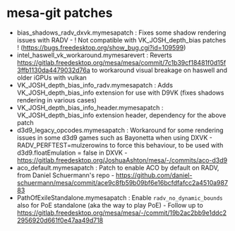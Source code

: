 # mesa-git patches

- bias_shadows_radv_dxvk.mymesapatch : Fixes some shadow rendering issues with RADV - ! Not compatible with VK_JOSH_depth_bias patches ! (https://bugs.freedesktop.org/show_bug.cgi?id=109599)
- intel_haswell_vk_workaround.mymesarevert : Reverts https://gitlab.freedesktop.org/mesa/mesa/commit/7c1b39cf18481f0d15f3ffb1130da4479032d76a to workaround visual breakage on haswell and older iGPUs with vulkan
- VK_JOSH_depth_bias_info_radv.mymesapatch : Adds VK_JOSH_depth_bias_info extension for use with D9VK (fixes shadows rendering in various cases)
- VK_JOSH_depth_bias_info_header.mymesapatch : VK_JOSH_depth_bias_info extension header, dependency for the above patch
- d3d9_legacy_opcodes.mymesapatch : Workaround for some rendering issues in some d3d9 games such as Bayonetta when using DXVK - RADV_PERFTEST=mulzerowins to force this behaviour, to be used with d3d9.floatEmulation = false in DXVK - https://gitlab.freedesktop.org/JoshuaAshton/mesa/-/commits/aco-d3d9
- aco_default.mymesapatch : Patch to enable ACO by default on RADV, from Daniel Schuermann's repo - https://github.com/daniel-schuermann/mesa/commit/ace9c8fb59b09bf6e16bcfdfafcc2a4510a98783
- PathOfExileStandalone.mymesapatch : Enable `radv_no_dynamic_bounds` also for PoE standalone (aka the way to play PoE) - Follow up to https://gitlab.freedesktop.org/mesa/mesa/-/commit/19b2ac2bb9e1ddc22956920d661f0e47aa49d718
